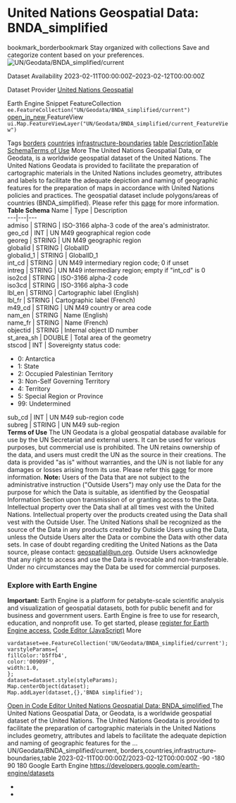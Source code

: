  
#  United Nations Geospatial Data: BNDA_simplified 
bookmark_borderbookmark Stay organized with collections  Save and categorize content based on your preferences.
![UN/Geodata/BNDA_simplified/current](https://developers.google.com/earth-engine/datasets/images/UN/UN_Geodata_BNDA_simplified_current_sample.png) 

Dataset Availability
    2023-02-11T00:00:00Z–2023-02-12T00:00:00Z 

Dataset Provider
     [ United Nations Geospatial ](https://geoportal.un.org/arcgis/home/user.html?user=United_Nations_Geospatial) 

Earth Engine Snippet
     FeatureCollection `    ee.FeatureCollection("UN/Geodata/BNDA_simplified/current")   ` [ open_in_new ](https://code.earthengine.google.com/?scriptPath=Examples:Datasets/UN/UN_Geodata_BNDA_simplified_current)      FeatureView  `    ui.Map.FeatureViewLayer("UN/Geodata/BNDA_simplified/current_FeatureView")   ` 

Tags
     [borders](https://developers.google.com/earth-engine/datasets/tags/borders) [countries](https://developers.google.com/earth-engine/datasets/tags/countries) [infrastructure-boundaries](https://developers.google.com/earth-engine/datasets/tags/infrastructure-boundaries) [table](https://developers.google.com/earth-engine/datasets/tags/table)
[Description](https://developers.google.com/earth-engine/datasets/catalog/UN_Geodata_BNDA_simplified_current#description)[Table Schema](https://developers.google.com/earth-engine/datasets/catalog/UN_Geodata_BNDA_simplified_current#table-schema)[Terms of Use](https://developers.google.com/earth-engine/datasets/catalog/UN_Geodata_BNDA_simplified_current#terms-of-use) More
The United Nations Geospatial Data, or Geodata, is a worldwide geospatial dataset of the United Nations.
The United Nations Geodata is provided to facilitate the preparation of cartographic materials in the United Nations includes geometry, attributes and labels to facilitate the adequate depiction and naming of geographic features for the preparation of maps in accordance with United Nations policies and practices.
The geospatial dataset include polygons/areas of countries (BNDA_simplified). Please refer this [page](https://geoportal.un.org/arcgis/home/item.html?id=e4ee80edac9d4e08b8303522dd4a5fc1) for more information.
**Table Schema**
Name | Type | Description  
---|---|---  
admiso | STRING | ISO-3166 alpha-3 code of the area's administrator.  
geo_cd | INT | UN M49 geographical region code  
georeg | STRING | UN M49 geographic region  
globalid | STRING | GlobalID  
globalid_1 | STRING | GlobalID_1  
int_cd | STRING | UN M49 intermediary region code; 0 if unset  
intreg | STRING | UN M49 intermediary region; empty if "int_cd" is 0  
iso2cd | STRING | ISO-3166 alpha-2 code  
iso3cd | STRING | ISO-3166 alpha-3 code  
lbl_en | STRING | Cartographic label (English)  
lbl_fr | STRING | Cartographic label (French)  
m49_cd | STRING | UN M49 country or area code  
nam_en | STRING | Name (English)  
name_fr | STRING | Name (French)  
objectid | STRING | Internal object ID number  
st_area_sh | DOUBLE | Total area of the geometry  
stscod | INT | Sovereignty status code:
  * 0: Antarctica
  * 1: State
  * 2: Occupied Palestinian Territory
  * 3: Non-Self Governing Territory
  * 4: Territory
  * 5: Special Region or Province
  * 99: Undetermined

  
sub_cd | INT | UN M49 sub-region code  
subreg | STRING | UN M49 sub-region  
**Terms of Use**
The UN Geodata is a global geospatial database available for use by the UN Secretariat and external users. It can be used for various purposes, but commercial use is prohibited. The UN retains ownership of the data, and users must credit the UN as the source in their creations. The data is provided "as is" without warranties, and the UN is not liable for any damages or losses arising from its use. Please refer this [page](https://developers.google.com/earth-engine/datasets/papers/BNDA_terms_of_use.pdf) for more information.
**Note:** Users of the Data that are not subject to the administrative instruction ("Outside Users") may only use the Data for the purpose for which the Data is suitable, as identified by the Geospatial Information Section upon transmission of or granting access to the Data. Intellectual property over the Data shall at all times vest with the United Nations. Intellectual property over the products created using the Data shall vest with the Outside User. The United Nations shall be recognized as the source of the Data in any products created by Outside Users using the Data, unless the Outside Users alter the Data or combine the Data with other data sets. In case of doubt regarding crediting the United Nations as the Data source, please contact: geospatial@un.org. Outside Users acknowledge that any right to access and use the Data is revocable and non-transferable. Under no circumstances may the Data be used for commercial purposes.
### Explore with Earth Engine
**Important:** Earth Engine is a platform for petabyte-scale scientific analysis and visualization of geospatial datasets, both for public benefit and for business and government users. Earth Engine is free to use for research, education, and nonprofit use. To get started, please [register for Earth Engine access.](https://console.cloud.google.com/earth-engine)
[Code Editor (JavaScript)](https://developers.google.com/earth-engine/datasets/catalog/UN_Geodata_BNDA_simplified_current#code-editor-javascript-sample) More
```
vardataset=ee.FeatureCollection('UN/Geodata/BNDA_simplified/current');
varstyleParams={
fillColor:'b5ffb4',
color:'00909F',
width:1.0,
};
dataset=dataset.style(styleParams);
Map.centerObject(dataset);
Map.addLayer(dataset,{},'BNDA simplified');
```
[ Open in Code Editor ](https://code.earthengine.google.com/?scriptPath=Examples:Datasets/UN/UN_Geodata_BNDA_simplified_current)
[ United Nations Geospatial Data: BNDA_simplified ](https://developers.google.com/earth-engine/datasets/catalog/UN_Geodata_BNDA_simplified_current)
The United Nations Geospatial Data, or Geodata, is a worldwide geospatial dataset of the United Nations. The United Nations Geodata is provided to facilitate the preparation of cartographic materials in the United Nations includes geometry, attributes and labels to facilitate the adequate depiction and naming of geographic features for the …
UN/Geodata/BNDA_simplified/current, borders,countries,infrastructure-boundaries,table 
2023-02-11T00:00:00Z/2023-02-12T00:00:00Z
-90 -180 90 180 
Google Earth Engine
https://developers.google.com/earth-engine/datasets
  * [ ](https://doi.org/https://geoportal.un.org/arcgis/home/user.html?user=United_Nations_Geospatial)
  * [ ](https://doi.org/https://developers.google.com/earth-engine/datasets/catalog/UN_Geodata_BNDA_simplified_current)



